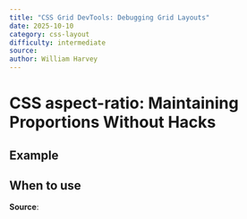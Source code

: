 ```yaml
---
title: "CSS Grid DevTools: Debugging Grid Layouts"
date: 2025-10-10
category: css-layout
difficulty: intermediate
source: 
author: William Harvey
---
```


# CSS aspect-ratio: Maintaining Proportions Without Hacks

## Example

## When to use

**Source**:
